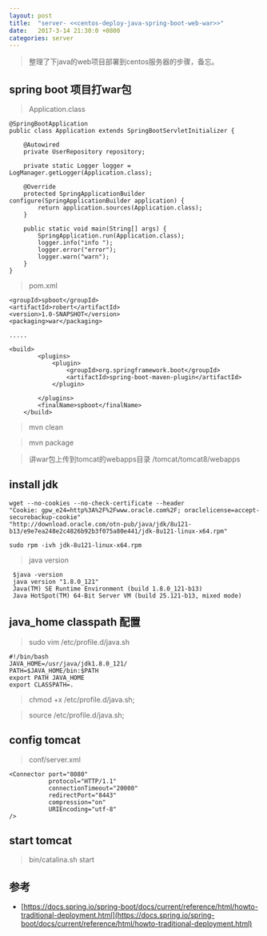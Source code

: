 ```yaml
---
layout: post
title:  "server- <<centos-deploy-java-spring-boot-web-war>>"
date:   2017-3-14 21:30:0 +0800
categories: server
---
```


>整理了下java的web项目部署到centos服务器的步骤，备忘。

## spring boot 项目打war包 
>Application.class

    @SpringBootApplication
    public class Application extends SpringBootServletInitializer {

        @Autowired
        private UserRepository repository;
        
        private static Logger logger = LogManager.getLogger(Application.class);
    
        @Override
        protected SpringApplicationBuilder configure(SpringApplicationBuilder application) {
            return application.sources(Application.class);
        }
    
        public static void main(String[] args) {
            SpringApplication.run(Application.class);
            logger.info("info ");
            logger.error("error");
            logger.warn("warn");
        }
    }

>pom.xml
    
    <groupId>spboot</groupId>
    <artifactId>robert</artifactId>
    <version>1.0-SNAPSHOT</version>
    <packaging>war</packaging>
    
    .....
    
    <build>
            <plugins>
                <plugin>
                    <groupId>org.springframework.boot</groupId>
                    <artifactId>spring-boot-maven-plugin</artifactId>
                </plugin>
    
            </plugins>
            <finalName>spboot</finalName>
        </build>

>mvn clean

>mvn package

>讲war包上传到tomcat的webapps目录 /tomcat/tomcat8/webapps

## install jdk
    wget --no-cookies --no-check-certificate --header 
    "Cookie: gpw_e24=http%3A%2F%2Fwww.oracle.com%2F; oraclelicense=accept-securebackup-cookie" 
    "http://download.oracle.com/otn-pub/java/jdk/8u121-b13/e9e7ea248e2c4826b92b3f075a80e441/jdk-8u121-linux-x64.rpm"
    
    sudo rpm -ivh jdk-8u121-linux-x64.rpm
    
>java version

     $java -version
     java version "1.8.0_121"
     Java(TM) SE Runtime Environment (build 1.8.0_121-b13)
     Java HotSpot(TM) 64-Bit Server VM (build 25.121-b13, mixed mode)

## java_home classpath 配置
>sudo vim /etc/profile.d/java.sh
    
    #!/bin/bash
    JAVA_HOME=/usr/java/jdk1.8.0_121/
    PATH=$JAVA_HOME/bin:$PATH
    export PATH JAVA_HOME
    export CLASSPATH=.

>chmod +x /etc/profile.d/java.sh; 

>source /etc/profile.d/java.sh;


## config tomcat
>conf/server.xml
 
    <Connector port="8080"
               protocol="HTTP/1.1"
               connectionTimeout="20000"
               redirectPort="8443"
               compression="on"
               URIEncoding="utf-8"
    />

## start tomcat
>bin/catalina.sh start

## 参考

* [https://docs.spring.io/spring-boot/docs/current/reference/html/howto-traditional-deployment.html](https://docs.spring.io/spring-boot/docs/current/reference/html/howto-traditional-deployment.html)